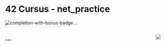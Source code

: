 # 42 Cursus - net_practice

<img src="https://game.42sp.org.br/static/assets/achievements/netpracticen.png" alt="completion-with-bonus-badge" align="left">

...


## ... <img src="https://img.shields.io/badge/GRADE-0%2F100-fail?logo=42&logoColor=fff&color=f00" align="right"/>
